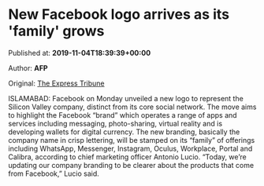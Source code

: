 
# New Facebook logo arrives as its 'family' grows

Published at: **2019-11-04T18:39:39+00:00**

Author: **AFP**

Original: [The Express Tribune](https://tribune.com.pk/story/2093535/3-new-facebook-logo-arrives-family-grows/)

ISLAMABAD: Facebook on Monday unveiled a new logo to represent the Silicon Valley company, distinct from its core social network.
The move aims to highlight the Facebook “brand” which operates a range of apps and services including messaging, photo-sharing, virtual reality and is developing wallets for digital currency.
The new branding, basically the company name in crisp lettering, will be stamped on its “family” of offerings including WhatsApp, Messenger, Instagram, Oculus, Workplace, Portal and Calibra, according to chief marketing officer Antonio Lucio.
“Today, we’re updating our company branding to be clearer about the products that come from Facebook,” Lucio said.
